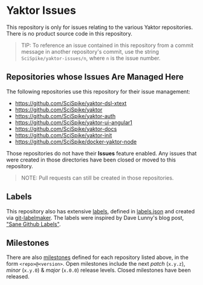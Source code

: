 # Yaktor Issues

This repository is only for issues relating to the various Yaktor repositories.
There is no product source code in this repository.

> TIP: To reference an issue contained in this repository from a commit message in another repository's commit, use the string `SciSpike/yaktor-issues/n`, where `n` is the issue number.

## Repositories whose Issues Are Managed Here
The following repositories use this repository for their issue management:

* https://github.com/SciSpike/yaktor-dsl-xtext
* https://github.com/SciSpike/yaktor
* https://github.com/SciSpike/yaktor-auth
* https://github.com/SciSpike/yaktor-ui-angular1
* https://github.com/SciSpike/yaktor-docs
* https://github.com/SciSpike/yaktor-init
* https://github.com/SciSpike/docker-yaktor-node

Those repositories do not have their **Issues** feature enabled.
Any issues that were created in those directories have been closed or moved to this repository.

> NOTE: Pull requests can still be created in those repositories.

## Labels
This repository also has extensive [labels](https://github.com/matthewadams/yaktor-issues/labels), defined in [labels.json](labels.json) and created via [git-labelmaker](https://github.com/himynameisdave/git-labelmaker).
The labels were inspired by Dave Lunny's blog post, ["Sane Github Labels"](https://medium.com/@dave_lunny/sane-github-labels-c5d2e6004b63).

## Milestones
There are also [milestones](https://github.com/matthewadams/yaktor-issues/milestones) defined for each repository listed above, in the form `<repo>@<version>`.
Open milestones include the next *patch* (`x.y.z`), *minor* (`x.y.0`) & *major* (`x.0.0`) release levels.
Closed milestones have been released.

